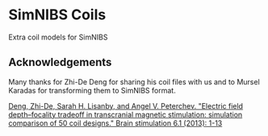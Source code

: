 # SimNIBS Coils

Extra coil models for SimNIBS


## Acknowledgements 

Many thanks for Zhi-De Deng for sharing his coil files with us and to Mursel Karadas for transforming them to SimNIBS format.

[Deng, Zhi-De, Sarah H. Lisanby, and Angel V. Peterchev. "Electric field depth–focality tradeoff in transcranial magnetic stimulation: simulation comparison of 50 coil designs." Brain stimulation 6.1 (2013): 1-13](https://doi.org/10.1016/j.brs.2012.02.005)
